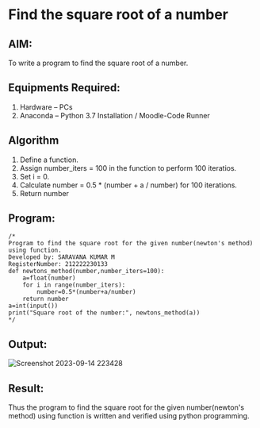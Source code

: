 # Find the square root of a number

## AIM:
To write a program to find the square root of a number.

## Equipments Required:
1. Hardware – PCs
2. Anaconda – Python 3.7 Installation / Moodle-Code Runner

## Algorithm
1. Define a function.
2. Assign number_iters = 100 in the function to perform 100 iteratios.
3. Set i = 0.
4. Calculate  number = 0.5 * (number + a / number) for 100 iterations.
5. Return number

## Program:
```
/*
Program to find the square root for the given number(newton's method) using function.
Developed by: SARAVANA KUMAR M
RegisterNumber: 212222230133
def newtons_method(number,number_iters=100):
    a=float(number)
    for i in range(number_iters):
        number=0.5*(number+a/number)
    return number
a=int(input())
print("Square root of the number:", newtons_method(a)) 
*/
```

## Output:
![Screenshot 2023-09-14 223428](https://github.com/Saravana-kumar369/Square-root-of-a-number/assets/117925254/f620784b-b426-443f-9c0b-f3cf0c8532a7)


## Result:
Thus the program to find the square root for the given number(newton's method) using function is written and verified using python programming.
